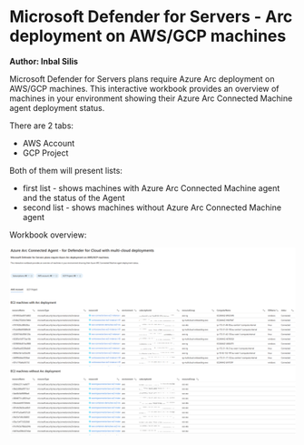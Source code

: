 # Microsoft Defender for Servers - Arc deployment on AWS/GCP machines

**Author: Inbal Silis**

Microsoft Defender for Servers plans require Azure Arc deployment on AWS/GCP machines. This interactive workbook provides an overview of machines in your environment showing their Azure Arc Connected Machine agent deployment status.

There are 2 tabs:
*  AWS Account
*  GCP Project

Both of them will present lists:

*  first list - shows machines with Azure Arc Connected Machine agent and the status of the Agent
*  second list - shows machines without Azure Arc Connected Machine agent

Workbook overview:

![Overview](./overview.png)


